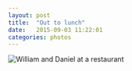 ```yaml
---
layout: post
title:  "Out to lunch"
date:   2015-09-03 11:22:01
categories: photos
---
```


![William and Daniel at a restaurant](
https://files.heath.cc/sY7t92iuR92fv-a6E2M89dbqvHEoVeZYGnq3HyUAo4s=
"title"
)
